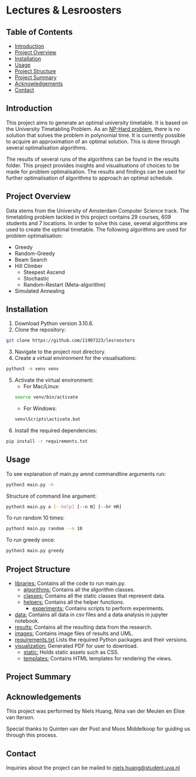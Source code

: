 # Lectures & Lesroosters

## Table of Contents

* [Introduction](#introduction)
* [Project Overview](#project-overview)
* [Installation](#installation)
* [Usage](#usage)
* [Project Structure](#project-structure)
* [Project Summary](#project-summary)
* [Acknowledgements](#acknowledgements)
* [Contact](#contact)

## Introduction
This project aims to generate an optimal university timetable. It is based on the University Timetabling Problem. As an [NP-Hard problem](https://en.wikipedia.org/wiki/NP-hardness), there is no solution that solves the problem in polynomial time. It is currently possible to acquire an approximation of an optimal solution. This is done through several optimalisation algorithms.

The results of several runs of the algorithms can be found in the results folder. This project provides insights and visualisations of choices to be made for problem optimalisation. The results and findings can be used for further optimalisation of algorithms to approach an optimal schedule.

## Project Overview
Data stems from the University of Amsterdam Computer Science track. The timetabling problem tackled in this project contains 29 courses, 609 students and 7 locations. In order to solve this case, several algorithms are used to create the optimal timetable. The following algorithms are used for problem optimalisation:
* Greedy
* Random-Greedy
* Beam Search
* Hill Climber
    - Steepest Ascend
    - Stochastic
    - Random-Restart (Meta-algorithm)
* Simulated Annealing

## Installation

1. Download Python version 3.10.6.
2. Clone the repository: 
```bash
git clone https://github.com/11907223/lesroosters
```
3. Navigate to the project root directory.
4. Create a virtual environment for the visualisations: 
```bash
python3 -m venv venv
```
5. Activate the virtual environment:
   - For Mac/Linux: 
   ```bash
   source venv/bin/activate
   ```
   - For Windows: 
   ```bash
   venv\Scripts\activate.bat
   ```
6. Install the required dependencies: 
```bash
pip install -r requirements.txt
```

## Usage

To see explanation of main.py amnd commandline arguments run:
```bash
python3 main.py -h
```

Structure of command line argument:
```bash
python3 main.py a [--help] [--n N] [--hr HR]
```

To run random 10 times:
```bash
python3 main.py random --n 10
```

To run greedy once:
```bash
python3 main.py greedy
```

## Project Structure

- [libraries:](libraries/) Contains all the code to run main.py.
    - [algorithms:](/libraries/algorithms/) Contains all the algorithm classes.
    - [classes:](/libraries/classes/) Contains all the static classes that represent data.
    - [helpers:](/libraries/helpers/) Contains all the helper functions.
        - [experiments:](/libraries/helpers/experiments/) Contains scripts to perform experiments.
- [data:](/data/) Contains all data in csv files and a data analysis in jupyter notebook.
- [results:](/results/) Contains all the resulting data from the research.
- [images:](/images/) Contains image files of results and UML.
- [requirements.txt](/requirements.txt) Lists the required Python packages and their versions.
- [visualization:](/visualization/) Generated PDF for user to download.
    - [static:](/visualization/static/) Holds static assets such as CSS.
    - [templates:](/visualization/templates/) Contains HTML templates for rendering the views.


## Project Summary

## Acknowledgements
This project was performed by Niels Huang, Nina van der Meulen en Elise van Iterson.

Special thanks to Quinten van der Post and Moos Middelkoop for guiding us through this process.

## Contact
Inquiries about the project can be mailed to niels.huang@student.uva.nl